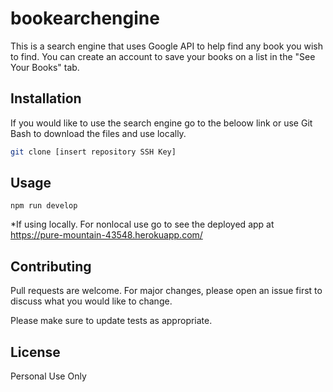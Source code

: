 # bookearchengine

This is a search engine that uses Google API to help find any book you wish to find. You can create an account to save your books on a list in the "See Your Books" tab.

## Installation

If you would like to use the search engine go to the beloow link or use Git Bash to download the files and use locally.

```bash
git clone [insert repository SSH Key]
```

## Usage

```
npm run develop
```
*If using locally. For nonlocal use go to see the deployed app at https://pure-mountain-43548.herokuapp.com/

## Contributing
Pull requests are welcome. For major changes, please open an issue first to discuss what you would like to change.

Please make sure to update tests as appropriate.

## License
Personal Use Only